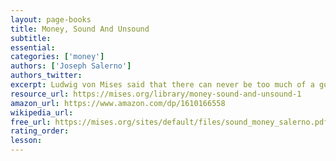 ```yaml
---
layout: page-books
title: Money, Sound And Unsound
subtitle: 
essential: 
categories: ['money']
authors: ['Joseph Salerno']
authors_twitter: 
excerpt: Ludwig von Mises said that there can never be too much of a good theory. Salerno proves it in this sweeping and nearly comprehensive book on applied Austrian monetary theory.
resource_url: https://mises.org/library/money-sound-and-unsound-1
amazon_url: https://www.amazon.com/dp/1610166558
wikipedia_url: 
free_url: https://mises.org/sites/default/files/sound_money_salerno.pdf
rating_order: 
lesson: 
---
```

